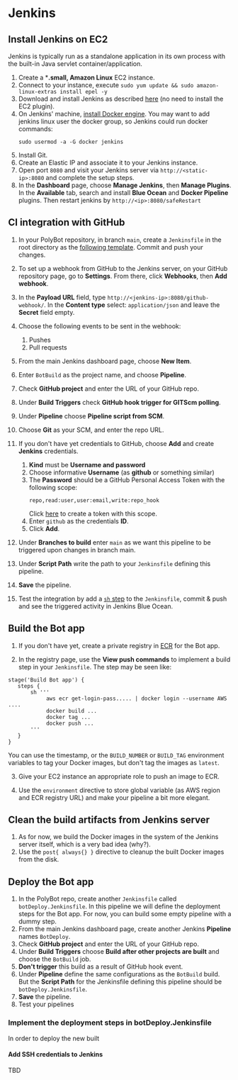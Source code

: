# Jenkins

## Install Jenkins on EC2 

Jenkins is typically run as a standalone application in its own process with the built-in Java servlet container/application.

1. Create a ***.small, Amazon Linux** EC2 instance.
2. Connect to your instance, execute `sudo yum update && sudo amazon-linux-extras install epel -y`
3. Download and install Jenkins as described [here](https://www.jenkins.io/doc/tutorials/tutorial-for-installing-jenkins-on-AWS/#downloading-and-installing-jenkins) (no need to install the EC2 plugin).
4. On Jenkins' machine, [install Docker engine](https://docs.aws.amazon.com/AmazonECS/latest/developerguide/create-container-image.html#create-container-image-prerequisites). You may want to add jenkins linux user the docker group, so Jenkins could run docker commands:
   ```shell
   sudo usermod -a -G docker jenkins
   ```
5. Install Git.
6. Create an Elastic IP and associate it to your Jenkins instance.
7. Open port `8080` and visit your Jenkins server via `http://<static-ip>:8080` and complete the setup steps.
8. In the **Dashboard** page, choose **Manage Jenkins**, then **Manage Plugins**. In the **Available** tab, search and install **Blue Ocean** and **Docker Pipeline** plugins. Then restart jenkins by `http://<ip>:8080/safeRestart`

## CI integration with GitHub

1. In your PolyBot repository, in branch `main`, create a `Jenkinsfile` in the root directory as the [following template](../Jenkinsfile). Commit and push your changes.
2. To set up a webhook from GitHub to the Jenkins server, on your GitHub repository page, go to **Settings**. From there, click **Webhooks**, then **Add webhook**.
3. In the **Payload URL** field, type `http://<jenkins-ip>:8080/github-webhook/`. In the **Content type** select: `application/json` and leave the **Secret** field empty.
4. Choose the following events to be sent in the webhook:
   1. Pushes
   2. Pull requests

5. From the main Jenkins dashboard page, choose **New Item**.
6. Enter `BotBuild` as the project name, and choose **Pipeline**.
7. Check **GitHub project** and enter the URL of your GitHub repo.
8. Under **Build Triggers** check **GitHub hook trigger for GITScm polling**.
9. Under **Pipeline** choose **Pipeline script from SCM**.
10. Choose **Git** as your SCM, and enter the repo URL.
11. If you don't have yet credentials to GitHub, choose **Add** and create **Jenkins** credentials.
    1. **Kind** must be **Username and password**
    2. Choose informative **Username** (as **github** or something similar)
    3. The **Password** should be a GitHub Personal Access Token with the following scope:
       ```text
       repo,read:user,user:email,write:repo_hook
       ```
       Click [here](https://github.com/settings/tokens/new?scopes=repo,read:user,user:email,write:repo_hook) to create a token with this scope.
    4. Enter `github` as the credentials **ID**.
    5. Click **Add**.
12. Under **Branches to build** enter `main` as we want this pipeline to be triggered upon changes in branch main.
13. Under **Script Path** write the path to your `Jenkinsfile` defining this pipeline.
14. **Save** the pipeline.
15. Test the integration by add a [`sh` step](https://www.jenkins.io/doc/pipeline/tour/running-multiple-steps/#linux-bsd-and-mac-os) to the `Jenkinsfile`, commit & push and see the triggered activity in Jenkins Blue Ocean.


## Build the Bot app

1. If you don't have yet, create a private registry in [ECR](https://console.aws.amazon.com/ecr/repositories) for the Bot app.

2. In the registry page, use the **View push commands** to implement a build step in your `Jenkinsfile`. The step may be seen like:

```text
stage('Build Bot app') {
   steps {
       sh '''
            aws ecr get-login-pass..... | docker login --username AWS ....
            docker build ...
            docker tag ...
            docker push ...
       '''
   }
}
```

You can use the timestamp, or the `BUILD_NUMBER` or `BUILD_TAG` environment variables to tag your Docker images, but don't tag the images as `latest`.

3. Give your EC2 instance an appropriate role to push an image to ECR.

4. Use the `environment` directive to store global variable (as AWS region and ECR registry URL) and make your pipeline a bit more elegant. 

## Clean the build artifacts from Jenkins server

1. As for now, we build the Docker images in the system of the Jenkins server itself, which is a very bad idea (why?). 
2. Use the `post{ always{} }` directive to cleanup the built Docker images from the disk.  

## Deploy the Bot app

1. In the PolyBot repo, create another `Jenkinsfile` called `botDeploy.Jenkinsfile`. In this pipeline we will define the deployment steps for the Bot app. For now, you can build some empty pipeline with a dummy step. 
2. From the main Jenkins dashboard page, create another Jenkins **Pipeline** names `BotDeploy`.
3. Check **GitHub project** and enter the URL of your GitHub repo.
4. Under **Build Triggers** choose **Build after other projects are built** and choose the `BotBuild` job.
5. **Don't trigger** this build as a result of GitHub hook event.
6. Under **Pipeline** define the same configurations as the `BotBuild` build. But the **Script Path** for the Jenkinsfile defining this pipeline should be `botDeploy.Jenkinsfile`.
7. **Save** the pipeline.
8. Test your pipelines


### Implement the deployment steps in botDeploy.Jenkinsfile

In order to deploy the new built 

#### Add SSH credentials to Jenkins

TBD
